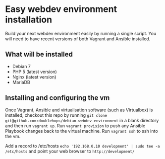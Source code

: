 Easy webdev environment installation
==============

Build your next webdev environment easily by running a single script. You will need to have recent versions of both Vagrant and Ansible installed.

## What will be installed
- Debian 7
- PHP 5 (latest version)
- Nginx (latest version)
- MariaDB

## Installing and configuring the vm
Once Vagrant, Ansible and virtualisation software (such as Virtualbox) is installed, checkout this repo by running `git clone git@github.com:doublehops/debian-webdev-environment` in a blank directory and then run `vagrant up`. Run `vagrant provision` to push any Ansible Playbook changes back to the virtual machine. Run `vagrant ssh` to ssh into the vm.

Add a record to /etc/hosts `echo '192.168.0.10 development' | sudo tee -a /etc/hosts` and point your web browser to `http://development/`
